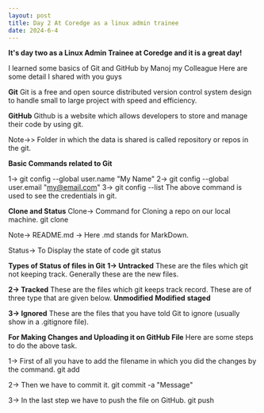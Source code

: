 ```yaml
---
layout: post
title: Day 2 At Coredge as a linux admin trainee
date: 2024-6-4
---
```


**It's day two as a Linux Admin Trainee at Coredge and it is a great day!**

I learned some basics of Git and GitHub by Manoj my Colleague
Here are some detail I shared with you guys


**Git**
Git is a free and open source distributed version control system design to handle small to large project  with speed and efficiency.

**GitHub**
Github is a website which allows developers to store and manage their code by using git.

Note->> Folder in which the data is shared is called repository or repos in the git.

**Basic Commands related to Git**

1-> git config --global user.name "My Name"
2-> git config --global user.email "my@email.com"
3-> git config --list 
The above command is used to see the credentials in git.

**Clone and Status**
Clone-> Command for Cloning a repo on our local machine.
git clone <https link from the github>

Note-> README.md -> Here .md stands for MarkDown.

Status-> To Display the state of code 
git status

**Types of Status of files in Git**
**1-> Untracked**
These are the files which git not keeping track. Generally these are the new files.

**2-> Tracked**
These are the files which git keeps track record. These are of three type that are given below.
**Unmodified**
**Modified**
**staged**

**3-> Ignored**
These are the files that you have told Git to ignore (usually show in a .gitignore file).

**For Making Changes and Uploading it on GitHub File**
Here are some steps to do the above task.

1-> First of all you have to add the filename in which you did the changes by the command.
git add <filename>

2-> Then we have to commit it.
git commit -a "Message"

3-> In the last step we have to push the file on GitHub.
git push <filename>



